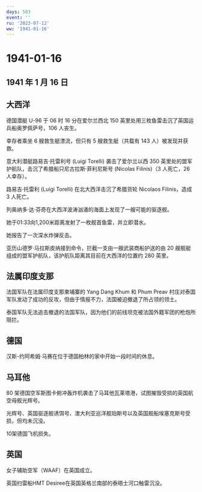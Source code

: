 ```yaml
---
days: 503
event: ''
ru: '2023-07-12'
ww: '1941-01-16'
---
```


# 1941-01-16

## 1941 年 1 月 16 日

## 大西洋

德国潜艇 U-96 于 06 时 16 分在爱尔兰西北 150
英里处用三枚鱼雷击沉了英国运兵船奥罗佩萨号，106 人丧生。

幸存者乘坐 6 艘救生艇漂流，但只有 5 艘救生艇（共载有 143
人）被发现并获救。

意大利潜艇路易吉·托雷利号 (Luigi Torelli) 袭击了爱尔兰以西 350
英里处的盟军护航队，击沉了希腊船只尼古拉斯·菲利尼斯号 (Nicolas
Filinis)（3 人死亡，26 人幸存）。

路易吉·托雷利 (Luigi Torelli) 在北大西洋击沉了希腊货轮 Nicolaos
Filinis，造成 3 人死亡。

列奥纳多·达·芬奇在大西洋波涛汹涌的海面上发现了一艘可能的驱逐舰。

她于01:33向1,200米距离发射了一枚舰首鱼雷，并立即潜水。

她报告了一次深水炸弹反击。

亚历山德罗·马拉斯皮纳接到命令，拦截一支由一艘武装商船护送的由 20
艘舰艇组成的盟军护航队，该护航队距离其目前在大西洋的位置约 280 英里。

## 法属印度支那

法国军队在法属印度支那柬埔寨的 Yang Dang Khum 和 Phum Preav
村庄对泰国军队发动了成功的反攻，但由于情报不力，法国被迫撤退了所占领的领土。

泰国军队无法追击撤退的法国军队，因为他们的前线坦克被法国外籍军团的枪炮所阻拦。

## 德国

汉斯-约阿希姆·马赛在位于德国柏林的家中开始一段时间的休息。

## 马耳他

80
架德国空军斯图卡俯冲轰炸机袭击了马耳他瓦莱塔港，试图摧毁受损的英国航空母舰光辉号。

光辉号、英国驱逐舰诱饵号、澳大利亚巡洋舰珀斯号以及英国舰船埃塞克斯号受损，但均未沉没。

10架德国飞机损失。

## 英国

女子辅助空军（WAAF）在英国成立。

英国扫雷船HMT Desiree在英国英格兰南部的泰晤士河口触雷沉没。